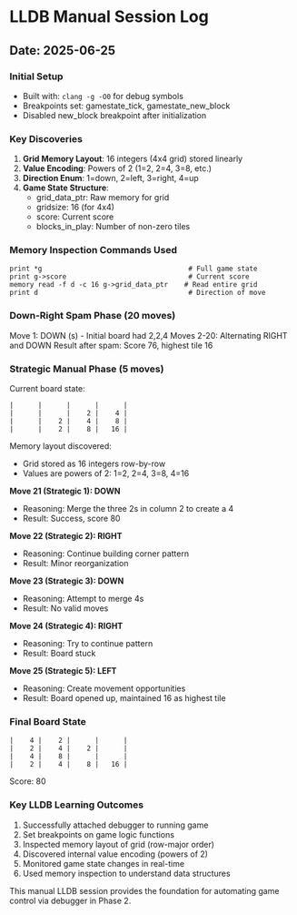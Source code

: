 # LLDB Manual Session Log
## Date: 2025-06-25

### Initial Setup
- Built with: `clang -g -O0` for debug symbols
- Breakpoints set: gamestate_tick, gamestate_new_block
- Disabled new_block breakpoint after initialization

### Key Discoveries
1. **Grid Memory Layout**: 16 integers (4x4 grid) stored linearly
2. **Value Encoding**: Powers of 2 (1=2, 2=4, 3=8, etc.)
3. **Direction Enum**: 1=down, 2=left, 3=right, 4=up
4. **Game State Structure**:
   - grid_data_ptr: Raw memory for grid
   - gridsize: 16 (for 4x4)
   - score: Current score
   - blocks_in_play: Number of non-zero tiles

### Memory Inspection Commands Used
```lldb
print *g                                    # Full game state
print g->score                              # Current score
memory read -f d -c 16 g->grid_data_ptr    # Read entire grid
print d                                     # Direction of move
```

### Down-Right Spam Phase (20 moves)
Move 1: DOWN (s) - Initial board had 2,2,4
Moves 2-20: Alternating RIGHT and DOWN
Result after spam: Score 76, highest tile 16

### Strategic Manual Phase (5 moves)
Current board state:
```
|      |      |      |      |
|      |      |    2 |    4 |
|      |    2 |    4 |    8 |
|      |    2 |    8 |   16 |
```

Memory layout discovered:
- Grid stored as 16 integers row-by-row
- Values are powers of 2: 1=2, 2=4, 3=8, 4=16

**Move 21 (Strategic 1): DOWN**
- Reasoning: Merge the three 2s in column 2 to create a 4
- Result: Success, score 80

**Move 22 (Strategic 2): RIGHT**
- Reasoning: Continue building corner pattern
- Result: Minor reorganization

**Move 23 (Strategic 3): DOWN**
- Reasoning: Attempt to merge 4s
- Result: No valid moves

**Move 24 (Strategic 4): RIGHT**
- Reasoning: Try to continue pattern
- Result: Board stuck

**Move 25 (Strategic 5): LEFT**
- Reasoning: Create movement opportunities
- Result: Board opened up, maintained 16 as highest tile

### Final Board State
```
|    4 |    2 |      |      |
|    2 |    4 |    2 |      |
|    4 |    8 |      |      |
|    2 |    4 |    8 |   16 |
```
Score: 80

### Key LLDB Learning Outcomes
1. Successfully attached debugger to running game
2. Set breakpoints on game logic functions
3. Inspected memory layout of grid (row-major order)
4. Discovered internal value encoding (powers of 2)
5. Monitored game state changes in real-time
6. Used memory inspection to understand data structures

This manual LLDB session provides the foundation for automating game control via debugger in Phase 2.